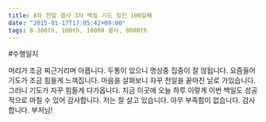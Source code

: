```yaml
---
title: 8차 천일 결사 3차 백일 기도 정진 100일째
date: "2015-01-17T17:05:42+09:00"
tags: 8-300th, 100th, 10000 결사, 8000th
---
```


#수행일지

머리가 조금 찌근거리며 아픕니다. 두통이 있으니 명상중 집중이 잘 않됩니다. 요즘들어 기도가 조금 힘들게 느껴집니다. 마음을 살펴보니 자꾸 천일을 끝마친 날로 가있습니다. 그러니 기도가 자꾸 힘들게 다가옵니다. 지금 이곳에 오늘 하루 이렇게 이번 백일도 성공적으로 마칠 수 있어 감사합니다. 저는 잘 살고 있습니다. 아무 부족함이 없습니다. 감사합니다. 부처님!

